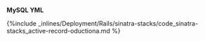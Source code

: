 <!--  usedin: [ _rails/deployment/sinatra-stacks.md] -->


**MySQL YML**

{%include _inlines/Deployment/Rails/sinatra-stacks/code_sinatra-stacks_active-record-oductiona.md %}
